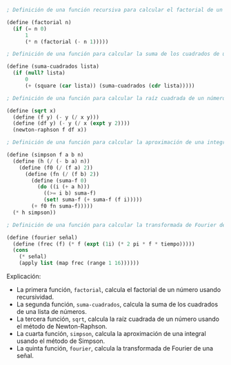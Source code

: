 ```scheme
; Definición de una función recursiva para calcular el factorial de un número.

(define (factorial n)
  (if (= n 0)
      1
      (* n (factorial (- n 1)))))

; Definición de una función para calcular la suma de los cuadrados de una lista de números.

(define (suma-cuadrados lista)
  (if (null? lista)
      0
      (+ (square (car lista)) (suma-cuadrados (cdr lista)))))

; Definición de una función para calcular la raíz cuadrada de un número usando el método de Newton-Raphson.

(define (sqrt x)
  (define (f y) (- y (/ x y)))
  (define (df y) (- y (/ x (expt y 2))))
  (newton-raphson f df x))

; Definición de una función para calcular la aproximación de una integral usando el método de Simpson.

(define (simpson f a b n)
  (define (h (/ (- b a) n))
    (define (f0 (/ (f a) 2))
      (define (fn (/ (f b) 2))
        (define (suma-f 0)
          (do ((i (+ a h)))
            ((>= i b) suma-f)
            (set! suma-f (+ suma-f (f i)))))
        (+ f0 fn suma-f)))))
  (* h simpson))

; Definición de una función para calcular la transformada de Fourier de una señal.

(define (fourier señal)
  (define (frec (f) (* f (expt (1i) (* 2 pi * f * tiempo)))))
  (cons
    (* señal)
    (apply list (map frec (range 1 16))))))

```

Explicación:

* La primera función, `factorial`, calcula el factorial de un número usando recursividad.
* La segunda función, `suma-cuadrados`, calcula la suma de los cuadrados de una lista de números.
* La tercera función, `sqrt`, calcula la raíz cuadrada de un número usando el método de Newton-Raphson.
* La cuarta función, `simpson`, calcula la aproximación de una integral usando el método de Simpson.
* La quinta función, `fourier`, calcula la transformada de Fourier de una señal.